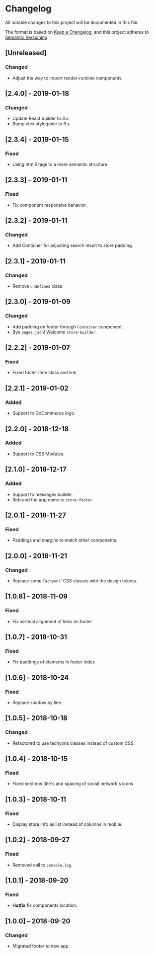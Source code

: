 # Changelog
All notable changes to this project will be documented in this file.

The format is based on [Keep a Changelog](https://keepachangelog.com/en/1.0.0/),
and this project adheres to [Semantic Versioning](https://semver.org/spec/v2.0.0.html).

## [Unreleased]
### Changed
- Adjust the way to import render-runtime components.

## [2.4.0] - 2019-01-18
### Changed
- Update React builder to 3.x.
- Bump vtex.styleguide to 9.x.

## [2.3.4] - 2019-01-15
### Fixed
- Using html5 tags to a more semantic structure.

## [2.3.3] - 2019-01-11
### Fixed
- Fix component responsive behavior. 
 
## [2.3.2] - 2019-01-11
### Changed
- Add Container for adjusting search result to store padding.

## [2.3.1] - 2019-01-11
### Changed
- Remove `undefined` class.

## [2.3.0] - 2019-01-09
### Changed
- Add padding on footer through `Container` component.
- Bye `pages.json`! Welcome `store-builder`.
 
## [2.2.2] - 2019-01-07
### Fixed
- Fixed footer item class and link

## [2.2.1] - 2019-01-02
### Added
- Support to GoCommerce logo.

## [2.2.0] - 2018-12-18
### Added
- Support to CSS Modules.

## [2.1.0] - 2018-12-17
### Added
- Support to messages builder.
- Rebrand the app name to `store-footer`.

## [2.0.1] - 2018-11-27
### Fixed
- Paddings and margins to match other components.

## [2.0.0] - 2018-11-21
### Changed
- Replace some `Tachyons`' CSS classes with the design tokens.

## [1.0.8] - 2018-11-09
### Fixed
- Fix vertical alignment of links on footer

## [1.0.7] - 2018-10-31
### Fixed
- Fix paddings of elements in footer index

## [1.0.6] - 2018-10-24
### Fixed
- Replace shadow by line.

## [1.0.5] - 2018-10-18
### Changed
- Refactored to use tachyons classes instead of custom CSS.

## [1.0.4] - 2018-10-15
### Fixed
- Fixed sections title's and spacing of social network's icons

## [1.0.3] - 2018-10-11

### Fixed
- Display store info as list instead of columns in mobile.

## [1.0.2] - 2018-09-27
### Fixed
- Removed call to `console.log`.

## [1.0.1] - 2018-09-20
### Fixed
- **Hotfix** fix components location.

## [1.0.0] - 2018-09-20
### Changed
- Migrated footer to new app.
